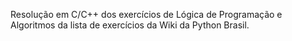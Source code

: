 
Resolução em C/C++ dos exercícios de Lógica de Programação e Algoritmos da lista de exercícios da Wiki da Python Brasil.
